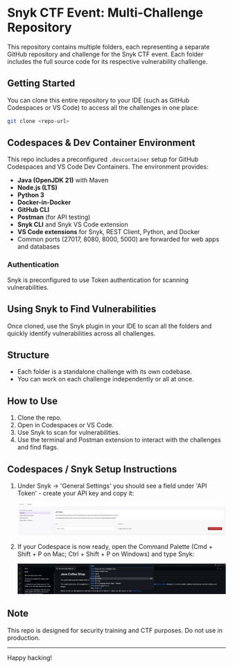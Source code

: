 # Snyk CTF Event: Multi-Challenge Repository

This repository contains multiple folders, each representing a separate GitHub repository and challenge for the Snyk CTF event. Each folder includes the full source code for its respective vulnerability challenge.

## Getting Started

You can clone this entire repository to your IDE (such as GitHub Codespaces or VS Code) to access all the challenges in one place:

```bash
git clone <repo-url>
```

## Codespaces & Dev Container Environment

This repo includes a preconfigured `.devcontainer` setup for GitHub Codespaces and VS Code Dev Containers. The environment provides:

- **Java (OpenJDK 21)** with Maven
- **Node.js (LTS)**
- **Python 3**
- **Docker-in-Docker**
- **GitHub CLI**
- **Postman** (for API testing)
- **Snyk CLI** and Snyk VS Code extension
- **VS Code extensions** for Snyk, REST Client, Python, and Docker
- Common ports (27017, 8080, 8000, 5000) are forwarded for web apps and databases

### Authentication
Snyk is preconfigured to use Token authentication for scanning vulnerabilities.

## Using Snyk to Find Vulnerabilities

Once cloned, use the Snyk plugin in your IDE to scan all the folders and quickly identify vulnerabilities across all challenges.

## Structure

- Each folder is a standalone challenge with its own codebase.
- You can work on each challenge independently or all at once.

## How to Use

1. Clone the repo.
2. Open in Codespaces or VS Code.
3. Use Snyk to scan for vulnerabilities.
4. Use the terminal and Postman extension to interact with the challenges and find flags.

## Codespaces / Snyk Setup Instructions

1. Under Snyk -> 'General Settings' you should see a field under 'API Token' - create your API key and copy it:

   ![Snyk API Token](api_token.png)

2. If your Codespace is now ready, open the Command Palette (Cmd + Shift + P on Mac; Ctrl + Shift + P on Windows) and type Snyk:

   ![Snyk Command Palette](set_token.png)

## Note

This repo is designed for security training and CTF purposes. Do not use in production.

---

Happy hacking!
